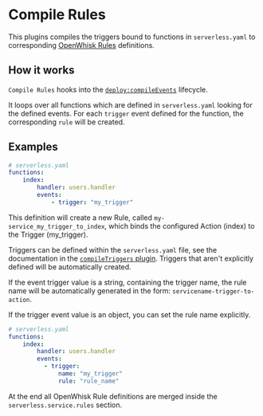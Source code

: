 # Compile Rules

This plugins compiles the triggers bound to functions in `serverless.yaml` to
corresponding [OpenWhisk Rules](https://github.com/openwhisk/openwhisk/blob/master/docs/actions.md)
definitions.

## How it works

`Compile Rules` hooks into the [`deploy:compileEvents`](/lib/plugins/deploy) lifecycle.

It loops over all functions which are defined in `serverless.yaml` looking for
the defined events. For each `trigger` event defined for the function, the
corresponding `rule` will be created.

## Examples

```yaml
# serverless.yaml
functions:
    index:
        handler: users.handler
        events:
            - trigger: "my_trigger"
```

This definition will create a new Rule, called `my-service_my_trigger_to_index`,
which binds the configured Action (index) to the Trigger (my_trigger).

Triggers can be defined within the `serverless.yaml` file, see the documentation
in the [`compileTriggers` plugin](../triggers). Triggers that aren't explicitly
defined will be automatically created.

If the event trigger value is a string, containing the trigger name, the rule
name will be automatically generated in the form: `servicename-trigger-to-action`.

If the trigger event value is an object, you can set the rule name explicitly.

```yaml
# serverless.yaml
functions:
    index:
        handler: users.handler
        events:
          - trigger:
              name: "my_trigger"
              rule: "rule_name"
```

At the end all OpenWhisk Rule definitions are merged inside the `serverless.service.rules` section.

